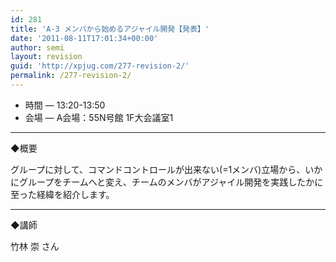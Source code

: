 ```yaml
---
id: 281
title: 'A-3 メンバから始めるアジャイル開発【発表】'
date: '2011-08-11T17:01:34+00:00'
author: semi
layout: revision
guid: 'http://xpjug.com/277-revision-2/'
permalink: /277-revision-2/
---
```


- 時間 — 13:20-13:50
- 会場 — A会場：55N号館 1F大会議室1

---

◆概要

グループに対して、コマンドコントロールが出来ない(=1メンバ)立場から、いかにグループをチームへと変え、チームのメンバがアジャイル開発を実践したかに至った経緯を紹介します。

---

◆講師

竹林 崇 さん